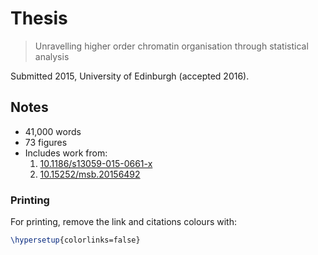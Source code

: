 # Thesis

> Unravelling higher order chromatin organisation through statistical analysis

Submitted 2015, University of Edinburgh (accepted 2016). 

## Notes
* 41,000 words
* 73 figures
* Includes work from:
  1. [10.1186/s13059-015-0661-x](https://dx.doi.org/10.1186/s13059-015-0661-x)
  2. [10.15252/msb.20156492](https://dx.doi.org/10.15252/msb.20156492)

### Printing

For printing, remove the link and citations colours with:

```tex
\hypersetup{colorlinks=false}
```
